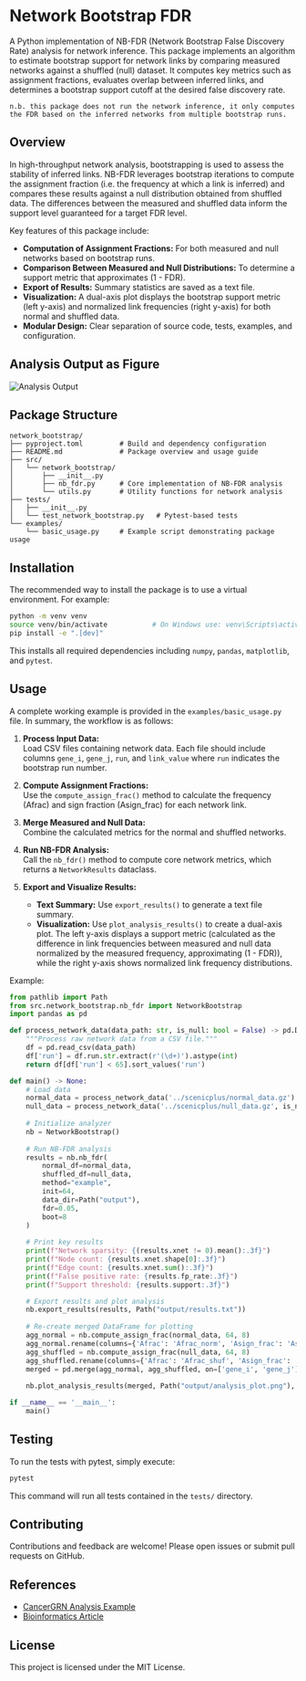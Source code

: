 # Network Bootstrap FDR

A Python implementation of NB-FDR (Network Bootstrap False Discovery Rate) analysis for network inference. This package implements an algorithm to estimate bootstrap support for network links by comparing measured networks against a shuffled (null) dataset. It computes key metrics such as assignment fractions, evaluates overlap between inferred links, and determines a bootstrap support cutoff at the desired false discovery rate.

```n.b. this package does not run the network inference, it only computes the FDR based on the inferred networks from multiple bootstrap runs.```

## Overview

In high-throughput network analysis, bootstrapping is used to assess the stability of inferred links. NB-FDR leverages bootstrap iterations to compute the assignment fraction (i.e. the frequency at which a link is inferred) and compares these results against a null distribution obtained from shuffled data. The differences between the measured and shuffled data inform the support level guaranteed for a target FDR level.

Key features of this package include:
- **Computation of Assignment Fractions:** For both measured and null networks based on bootstrap runs.
- **Comparison Between Measured and Null Distributions:** To determine a support metric that approximates (1 - FDR).
- **Export of Results:** Summary statistics are saved as a text file.
- **Visualization:** A dual-axis plot displays the bootstrap support metric (left y-axis) and normalized link frequencies (right y-axis) for both normal and shuffled data.
- **Modular Design:** Clear separation of source code, tests, examples, and configuration.

## Analysis Output as Figure

![Analysis Output](output/analysis_plot.png)

## Package Structure
```
network_bootstrap/
├── pyproject.toml         # Build and dependency configuration
├── README.md              # Package overview and usage guide
├── src/
│   └── network_bootstrap/
│       ├── __init__.py
│       ├── nb_fdr.py      # Core implementation of NB-FDR analysis
│       └── utils.py       # Utility functions for network analysis
├── tests/
│   ├── __init__.py
│   └── test_network_bootstrap.py   # Pytest-based tests
└── examples/
    └── basic_usage.py     # Example script demonstrating package usage
```
## Installation

The recommended way to install the package is to use a virtual environment. For example:

```bash
python -m venv venv
source venv/bin/activate           # On Windows use: venv\Scripts\activate
pip install -e ".[dev]"
```

This installs all required dependencies including `numpy`, `pandas`, `matplotlib`, and `pytest`.

## Usage

A complete working example is provided in the `examples/basic_usage.py` file. In summary, the workflow is as follows:

1. **Process Input Data:**  
   Load CSV files containing network data. Each file should include columns `gene_i`, `gene_j`, `run`, and `link_value` where `run` indicates the bootstrap run number.

2. **Compute Assignment Fractions:**  
   Use the `compute_assign_frac()` method to calculate the frequency (Afrac) and sign fraction (Asign_frac) for each network link.

3. **Merge Measured and Null Data:**  
   Combine the calculated metrics for the normal and shuffled networks.

4. **Run NB-FDR Analysis:**  
   Call the `nb_fdr()` method to compute core network metrics, which returns a `NetworkResults` dataclass.

5. **Export and Visualize Results:**  
   - **Text Summary:** Use `export_results()` to generate a text file summary.
   - **Visualization:** Use `plot_analysis_results()` to create a dual-axis plot. The left y-axis displays a support metric (calculated as the difference in link frequencies between measured and null data normalized by the measured frequency, approximating (1 - FDR)), while the right y-axis shows normalized link frequency distributions.

Example:

```python
from pathlib import Path
from src.network_bootstrap.nb_fdr import NetworkBootstrap
import pandas as pd

def process_network_data(data_path: str, is_null: bool = False) -> pd.DataFrame:
    """Process raw network data from a CSV file."""
    df = pd.read_csv(data_path)
    df['run'] = df.run.str.extract(r'(\d+)').astype(int)
    return df[df['run'] < 65].sort_values('run')

def main() -> None:
    # Load data
    normal_data = process_network_data('../scenicplus/normal_data.gz')
    null_data = process_network_data('../scenicplus/null_data.gz', is_null=True)
    
    # Initialize analyzer
    nb = NetworkBootstrap()
    
    # Run NB-FDR analysis
    results = nb.nb_fdr(
        normal_df=normal_data,
        shuffled_df=null_data,
        method="example",
        init=64,
        data_dir=Path("output"),
        fdr=0.05,
        boot=8
    )
    
    # Print key results
    print(f"Network sparsity: {(results.xnet != 0).mean():.3f}")
    print(f"Node count: {results.xnet.shape[0]:.3f}")
    print(f"Edge count: {results.xnet.sum():.3f}")
    print(f"False positive rate: {results.fp_rate:.3f}")
    print(f"Support threshold: {results.support:.3f}")

    # Export results and plot analysis
    nb.export_results(results, Path("output/results.txt"))
    
    # Re-create merged DataFrame for plotting
    agg_normal = nb.compute_assign_frac(normal_data, 64, 8)
    agg_normal.rename(columns={'Afrac': 'Afrac_norm', 'Asign_frac': 'Asign_frac_norm'}, inplace=True)
    agg_shuffled = nb.compute_assign_frac(null_data, 64, 8)
    agg_shuffled.rename(columns={'Afrac': 'Afrac_shuf', 'Asign_frac': 'Asign_frac_shuf'}, inplace=True)
    merged = pd.merge(agg_normal, agg_shuffled, on=['gene_i', 'gene_j'])
    
    nb.plot_analysis_results(merged, Path("output/analysis_plot.png"), bins=32)

if __name__ == '__main__':
    main()
```

## Testing

To run the tests with pytest, simply execute:

```bash
pytest
```

This command will run all tests contained in the `tests/` directory.

## Contributing

Contributions and feedback are welcome! Please open issues or submit pull requests on GitHub.

## References

- [CancerGRN Analysis Example](https://dcolin.shinyapps.io/cancergrn/)
- [Bioinformatics Article](https://academic.oup.com/bioinformatics/article/35/6/1026/5086392)

## License

This project is licensed under the MIT License.
